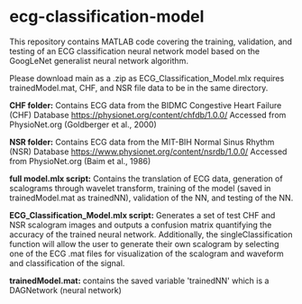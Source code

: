 # ecg-classification-model
This repository contains MATLAB code covering the training, validation, and testing of an ECG classification neural network 
model based on the GoogLeNet generalist neural network algorithm.

Please download main as a .zip as ECG_Classification_Model.mlx requires trainedModel.mat, CHF, and NSR file data to be in the same directory.

**CHF folder:** Contains ECG data from the BIDMC Congestive Heart Failure (CHF) Database
https://physionet.org/content/chfdb/1.0.0/
Accessed from PhysioNet.org (Goldberger et al., 2000)

**NSR folder:** Contains ECG data from the MIT-BIH Normal Sinus Rhythm (NSR) Database
https://www.physionet.org/content/nsrdb/1.0.0/
Accessed from PhysioNet.org (Baim et al., 1986)

**full model.mlx script:** Contains the translation of ECG data, generation of scalograms through wavelet transform, 
training of the model (saved in trainedModel.mat as trainedNN), validation of the NN, and testing of the NN. 

**ECG_Classification_Model.mlx script:** Generates a set of test CHF and NSR scalogram images and outputs a confusion matrix
quantifying the accuracy of the trained neural network. Additionally, the singleClassification function will allow the user 
to generate their own scalogram by selecting one of the ECG .mat files for visualization of the scalogram and waveform and 
classification of the signal.

**trainedModel.mat:** contains the saved variable 'trainedNN' which is a DAGNetwork (neural network)
